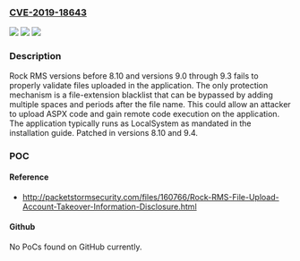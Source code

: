 ### [CVE-2019-18643](https://cve.mitre.org/cgi-bin/cvename.cgi?name=CVE-2019-18643)
![](https://img.shields.io/static/v1?label=Product&message=n%2Fa&color=blue)
![](https://img.shields.io/static/v1?label=Version&message=n%2Fa&color=blue)
![](https://img.shields.io/static/v1?label=Vulnerability&message=n%2Fa&color=brighgreen)

### Description

Rock RMS versions before 8.10 and versions 9.0 through 9.3 fails to properly validate files uploaded in the application. The only protection mechanism is a file-extension blacklist that can be bypassed by adding multiple spaces and periods after the file name. This could allow an attacker to upload ASPX code and gain remote code execution on the application. The application typically runs as LocalSystem as mandated in the installation guide. Patched in versions 8.10 and 9.4.

### POC

#### Reference
- http://packetstormsecurity.com/files/160766/Rock-RMS-File-Upload-Account-Takeover-Information-Disclosure.html

#### Github
No PoCs found on GitHub currently.


